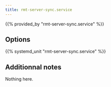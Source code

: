 ```yaml
---
title: rmt-server-sync.service
---
```


{{% provided_by "rmt-server-sync.service" %}}

## Options

{{% systemd_unit "rmt-server-sync.service" %}}

## Additionnal notes

Nothing here.